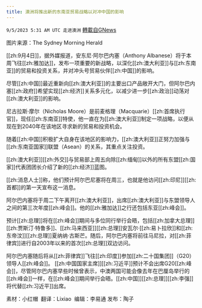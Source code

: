```yaml
---
title: 澳洲将推出新的东南亚贸易战略以对冲中国的影响
---
```

`9/5/2023 5:31 AM UTC 走进澳洲` [轉載自GNews](https://gnews.org/articles/1646037)

图片来源：The Sydney Morning Herald

[[zh:9月4日]]，据外媒报道，安东尼·阿尔巴内塞（Anthony Albanese）将于本周飞往[[zh:雅加达]]，发布一项重要的新战略，以深化[[zh:澳大利亚]]与[[zh:东南亚]]的贸易和投资关系，并对冲头号贸易伙伴[[zh:中国]]的影响。

尽管[[zh:中国]]最近重新向[[zh:澳大利亚]]的主要出口产品敞开大门，但阿尔巴内塞[[zh:政府]]希望实现[[zh:经济]]关系多元化，以减少进一步[[zh:政治]]动荡对[[zh:澳大利亚]]的影响。

尼古拉斯·摩尔（Nicholas Moore）是前麦格理（Macquarie）[[zh:首席执行官]]，现任[[zh:东南亚]]特使，他一直在为[[zh:澳大利亚]]制定一项战略，以便从现在到2040年在该地区寻求新的贸易和投资机会。

随着[[zh:中国]]积极扩大自身在该地区的影响力，[[zh:澳大利亚]]正努力加强与[[zh:东南亚国家]]联盟（Asean）的关系，其重点关注投资。

[[zh:澳大利亚]][[zh:外交]]与贸易部上周五向除[[zh:缅甸]]以外的所有东盟[[zh:国家]]代表团团长介绍了新的[[zh:经济]]蓝图。

[[zh:消息人士]]称，他们预计阿尔巴尼塞将在周三，也就是他访问[[zh:印尼]][[zh:首都]]的第一天宣布这一消息。

阿尔巴内塞将于周二下午离开[[zh:澳大利亚]]，出席[[zh:澳大利亚]]与东盟领导人之间的第三次年度[[zh:峰会]]。他的[[zh:雅加达]]之行还包括东亚[[zh:峰会]]。

预计[[zh:总理]]将在[[zh:峰会]]期间与多位同行举行会晤，包括[[zh:加拿大总理]][[zh:贾斯汀·特鲁多]]、[[zh:马来西亚]][[zh:总理]]安瓦尔·[[zh:易卜拉欣]]和[[zh:东帝汶]][[zh:总理]]夏纳纳·古斯芒。随后，阿尔巴内塞将前往马尼拉，对[[zh:菲律宾]]进行自2003年以来的首次[[zh:总理]]双边访问。

阿尔巴内塞随后将从[[zh:菲律宾]]飞往[[zh:印度]]参加[[zh:二十国集团]]（G20）领导人[[zh:峰会]]。
[[zh:中国国家主席]][[zh:习近平]]预计不会出席G20[[zh:峰会]]，尽管阿尔巴内塞早些时候曾表示，中澳两国可能会像去年在巴厘岛举行的[[zh:峰会]]一样，在[[zh:峰会]]期间举行会晤。[[zh:中国]][[zh:总理]][[zh:李强]]将代替[[zh:习近平]]出席。

素材：小红帽   翻译：Lixiao   编辑：李易通  发布：陶子


